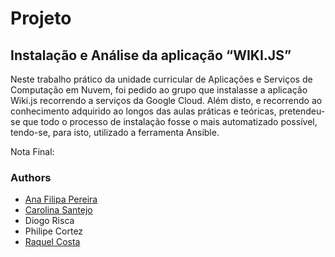 # Projeto

## Instalação e Análise da aplicação “WIKI.JS”

Neste trabalho prático da unidade curricular de Aplicações e Serviços de Computação em Nuvem, foi pedido ao grupo que instalasse a aplicação Wiki.js recorrendo a serviços da Google Cloud. Além disto, e recorrendo ao conhecimento adquirido ao longos das aulas práticas e teóricas, pretendeu-se que todo o processo de instalação fosse o mais automatizado possível, tendo-se, para isto, utilizado a ferramenta Ansible.


Nota Final: 


### Authors
* [Ana Filipa Pereira](https://github.com/FilipaPereira00)
* [Carolina Santejo](https://github.com/CarolinaSantejo)
* Diogo Risca
* Philipe Cortez
* [Raquel Costa](https://github.com/chelesgaroth)
